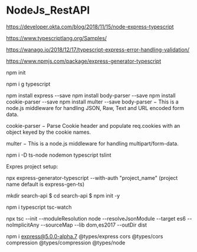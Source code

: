 # NodeJs_RestAPI

https://developer.okta.com/blog/2018/11/15/node-express-typescript

https://www.typescriptlang.org/Samples/

https://wanago.io/2018/12/17/typescript-express-error-handling-validation/

https://www.npmjs.com/package/express-generator-typescript

npm init

npm i g typescript

npm install express --save
	npm install body-parser --save
	npm install cookie-parser --save
	npm install multer --save
body-parser − This is a node.js middleware for handling JSON, Raw, Text and URL encoded form data.

cookie-parser − Parse Cookie header and populate req.cookies with an object keyed by the cookie names.

multer − This is a node.js middleware for handling multipart/form-data.


npm i -D ts-node nodemon typescript tslint

Expres project setup:

npx express-generator-typescript --with-auth "project_name" (project name default is express-gen-ts)




mkdir search-api
$ cd search-api
$ npm init -y

npm i typescript tsc-watch

npx tsc --init --moduleResolution node --resolveJsonModule --target es6 --noImplicitAny --sourceMap --lib dom,es2017 --outDir dist

npm i express@5.0.0-alpha.7 @types/express cors @types/cors compression @types/compression @types/node



